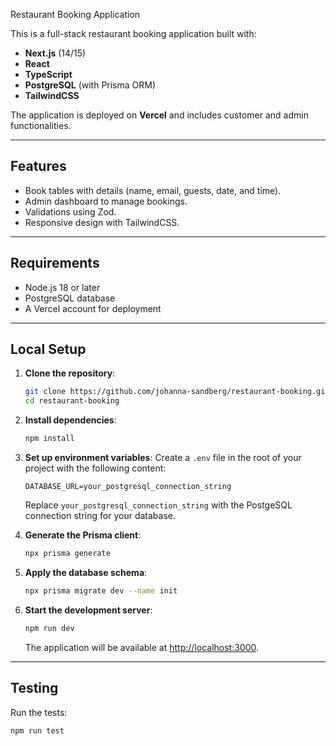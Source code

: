 Restaurant Booking Application

This is a full-stack restaurant booking application built with:

- **Next.js** (14/15)
- **React**
- **TypeScript**
- **PostgreSQL** (with Prisma ORM)
- **TailwindCSS**

The application is deployed on **Vercel** and includes customer and admin functionalities.

---

## Features

- Book tables with details (name, email, guests, date, and time).
- Admin dashboard to manage bookings.
- Validations using Zod.
- Responsive design with TailwindCSS.

---

## Requirements

- Node.js 18 or later
- PostgreSQL database
- A Vercel account for deployment

---

## Local Setup

1. **Clone the repository**:

   ```bash
   git clone https://github.com/johanna-sandberg/restaurant-booking.git
   cd restaurant-booking
   ```

2. **Install dependencies**:

   ```bash
   npm install
   ```

3. **Set up environment variables**:
   Create a `.env` file in the root of your project with the following content:

   ```
   DATABASE_URL=your_postgresql_connection_string
   ```

   Replace `your_postgresql_connection_string` with the PostgeSQL connection string for your database.

4. **Generate the Prisma client**:

   ```bash
   npx prisma generate
   ```

5. **Apply the database schema**:

   ```bash
   npx prisma migrate dev --name init
   ```

6. **Start the development server**:
   ```bash
   npm run dev
   ```
   The application will be available at [http://localhost:3000](http://localhost:3000).

---

## Testing

Run the tests:

```bash
npm run test
```
